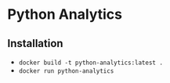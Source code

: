 # Python Analytics
## Installation
- `docker build -t python-analytics:latest .`
- `docker run python-analytics`
